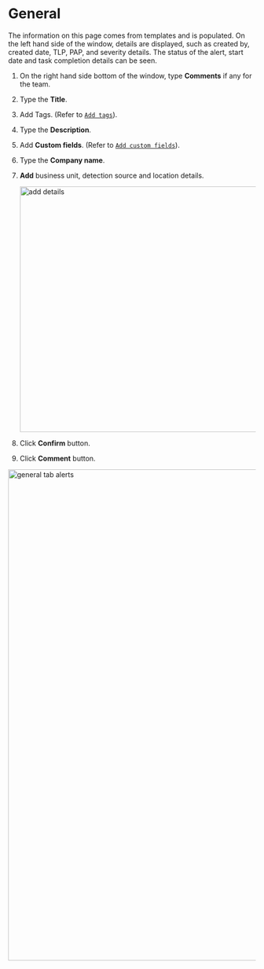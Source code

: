# General 

The information on this page comes from templates and is populated. On the left hand side of the window, details are displayed, such as created by, created date, TLP, PAP, and severity details. The status of the alert, start date and task completion details can be seen. 

1. On the right hand side bottom of the window, type **Comments** if any for the team. 
1. Type the **Title**.
1. Add Tags. (Refer to [`Add tags`](../cases/adding_to_a_case.md#add-tags)).
1. Type the **Description**. 
1. Add **Custom fields**. (Refer to [`Add custom fields`](../cases-list/add-custom-fields.md)).
1. Type the **Company name**. 
1. **Add** business unit, detection source and location details. 

    <img src="../images/cases-list-add-details.png" alt="add details" width="500" height="500"/>
    
1. Click **Confirm** button. 
1. Click **Comment** button. 

<img src="../images/cases-list-go-to-details-page.png" alt="general tab alerts" width="1000" height="1000"/>